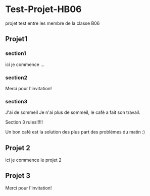 # Test-Projet-HB06
projet test entre les membre de la classe B06

## Projet1 

### section1
ici je commence ...
### section2
Merci pour l'invitation!


### section3
J'ai de sommeil
Je n'ai plus de sommeil, le café a fait son travail.

Section 3 rules!!!!!

Un bon café est la solution des plus part des problémes du matin :)
## Projet 2 
ici je commence le projet 2



## Projet 3
Merci pour l'invitation!
